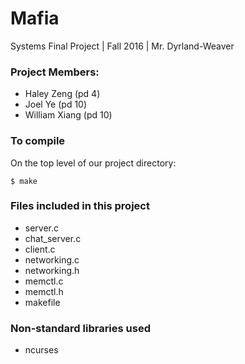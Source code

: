 # Mafia 

Systems Final Project | Fall 2016 | Mr. Dyrland-Weaver

### Project Members: 
* Haley Zeng (pd 4)
* Joel Ye (pd 10)
* William Xiang (pd 10)

### To compile
On the top level of our project directory:
```
$ make
```

### Files included in this project
* server.c
* chat_server.c
* client.c
* networking.c
* networking.h
* memctl.c
* memctl.h
* makefile

### Non-standard libraries used
* ncurses
